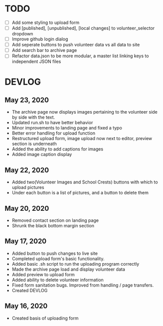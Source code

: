 # TODO
- [ ] Add some styling to upload form
- [ ] Add [published], [unpublished], [local changes] to volunteer_selector dropdown
- [ ] Improve github login dialog
- [ ] Add seperate buttons to push volunteer data vs all data to site
- [ ] Add search bar to archive page
- [ ] Refactor data.json to be more modular, a master list linking keys to independent JSON files

# DEVLOG

## May 23, 2020
- The archive page now displays images pertaining to the volunteer side by side with the text.
- Updated run.sh to have better behavior
- Minor improvements to landing page and fixed a typo
- Better error handling for upload function
- Restructured upload form, image upload now next to editor, preview section is underneath
- Added the ability to add captions for images
- Added image caption display

## May 22, 2020
- Added two(Volunteer Images and School Crests) buttons with which to upload pictures
- Under each button is a list of pictures, and a button to delete them

## May 20, 2020
- Removed contact section on landing page
- Shrunk the black bottom margin section

## May 17, 2020
- Added button to push changes to live site
- Completed upload form's basic functionality.
- Added basic .sh script to run the uploading program correctly
- Made the archive page load and display volunteer data
- Added preview to upload form
- Added ability to delete volunteer information
- Fixed form sanitation bugs. Improved from handling / page transfers.
- Created DEVLOG

## May 16, 2020
- Created basis of uploading form

